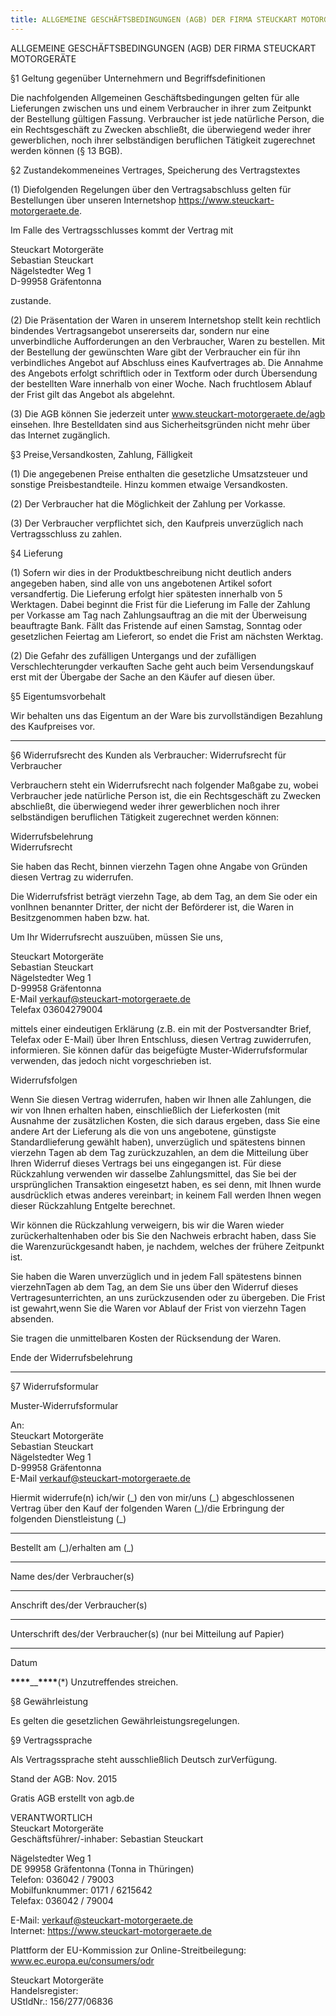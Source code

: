 ```yaml
---
title: ALLGEMEINE GESCHÄFTSBEDINGUNGEN (AGB) DER FIRMA STEUCKART MOTORGERÄTE
---
```


ALLGEMEINE GESCHÄFTSBEDINGUNGEN (AGB) DER FIRMA STEUCKART MOTORGERÄTE

§1 Geltung gegenüber Unternehmern und Begriffsdefinitionen

Die nachfolgenden Allgemeinen Geschäftsbedingungen gelten für alle Lieferungen zwischen uns und einem Verbraucher in ihrer zum Zeitpunkt der Bestellung gültigen Fassung. Verbraucher ist jede natürliche Person, die ein Rechtsgeschäft zu Zwecken abschließt, die überwiegend weder ihrer gewerblichen, noch ihrer selbständigen beruflichen Tätigkeit zugerechnet werden können (§ 13 BGB).

§2 Zustandekommeneines Vertrages, Speicherung des Vertragstextes

(1) Diefolgenden Regelungen über den Vertragsabschluss gelten für Bestellungen über unseren Internetshop https://www.steuckart-motorgeraete.de.

Im Falle des Vertragsschlusses kommt der Vertrag mit

Steuckart Motorgeräte  
Sebastian Steuckart  
Nägelstedter Weg 1  
D-99958 Gräfentonna

zustande.

(2) Die Präsentation der Waren in unserem Internetshop stellt kein rechtlich bindendes Vertragsangebot unsererseits dar, sondern nur eine unverbindliche Aufforderungen an den Verbraucher, Waren zu bestellen. Mit der Bestellung der gewünschten Ware gibt der Verbraucher ein für ihn verbindliches Angebot auf Abschluss eines Kaufvertrages ab. Die Annahme des Angebots erfolgt schriftlich oder in Textform oder durch Übersendung der bestellten Ware innerhalb von einer Woche. Nach fruchtlosem Ablauf der Frist gilt das Angebot als abgelehnt.

(3) Die AGB können Sie jederzeit unter www.steuckart-motorgeraete.de/agb einsehen. Ihre Bestelldaten sind aus Sicherheitsgründen nicht mehr über das Internet zugänglich.

§3 Preise,Versandkosten, Zahlung, Fälligkeit

(1) Die angegebenen Preise enthalten die gesetzliche Umsatzsteuer und sonstige Preisbestandteile. Hinzu kommen etwaige Versandkosten.

(2) Der Verbraucher hat die Möglichkeit der Zahlung per Vorkasse.

(3) Der Verbraucher verpflichtet sich, den Kaufpreis unverzüglich nach Vertragsschluss zu zahlen.

§4 Lieferung

(1) Sofern wir dies in der Produktbeschreibung nicht deutlich anders angegeben haben, sind alle von uns angebotenen Artikel sofort versandfertig. Die Lieferung erfolgt hier spätesten innerhalb von 5 Werktagen. Dabei beginnt die Frist für die Lieferung im Falle der Zahlung per Vorkasse am Tag nach Zahlungsauftrag an die mit der Überweisung beauftragte Bank. Fällt das Fristende auf einen Samstag, Sonntag oder gesetzlichen Feiertag am Lieferort, so endet die Frist am nächsten Werktag.

(2) Die Gefahr des zufälligen Untergangs und der zufälligen Verschlechterungder verkauften Sache geht auch beim Versendungskauf erst mit der Übergabe der Sache an den Käufer auf diesen über.

§5 Eigentumsvorbehalt

Wir behalten uns das Eigentum an der Ware bis zurvollständigen Bezahlung des Kaufpreises vor.

---

§6 Widerrufsrecht des Kunden als Verbraucher: Widerrufsrecht für Verbraucher

Verbrauchern steht ein Widerrufsrecht nach folgender Maßgabe zu, wobei Verbraucher jede natürliche Person ist, die ein Rechtsgeschäft zu Zwecken abschließt, die überwiegend weder ihrer gewerblichen noch ihrer selbständigen beruflichen Tätigkeit zugerechnet werden können:

Widerrufsbelehrung  
Widerrufsrecht

Sie haben das Recht, binnen vierzehn Tagen ohne Angabe von Gründen diesen Vertrag zu widerrufen.

Die Widerrufsfrist beträgt vierzehn Tage, ab dem Tag, an dem Sie oder ein vonIhnen benannter Dritter, der nicht der Beförderer ist, die Waren in Besitzgenommen haben bzw. hat.

Um Ihr Widerrufsrecht auszuüben, müssen Sie uns,

Steuckart Motorgeräte  
Sebastian Steuckart  
Nägelstedter Weg 1  
D-99958 Gräfentonna  
E-Mail verkauf@steuckart-motorgeraete.de  
Telefax 03604279004

mittels einer eindeutigen Erklärung (z.B. ein mit der Postversandter Brief, Telefax oder E-Mail) über Ihren Entschluss, diesen Vertrag zuwiderrufen, informieren. Sie können dafür das beigefügte Muster-Widerrufsformular verwenden, das jedoch nicht vorgeschrieben ist.

Widerrufsfolgen

Wenn Sie diesen Vertrag widerrufen, haben wir Ihnen alle Zahlungen, die wir von Ihnen erhalten haben, einschließlich der Lieferkosten (mit Ausnahme der zusätzlichen Kosten, die sich daraus ergeben, dass Sie eine andere Art der Lieferung als die von uns angebotene, günstigste Standardlieferung gewählt haben), unverzüglich und spätestens binnen vierzehn Tagen ab dem Tag zurückzuzahlen, an dem die Mitteilung über Ihren Widerruf dieses Vertrags bei uns eingegangen ist. Für diese Rückzahlung verwenden wir dasselbe Zahlungsmittel, das Sie bei der ursprünglichen Transaktion eingesetzt haben, es sei denn, mit Ihnen wurde ausdrücklich etwas anderes vereinbart; in keinem Fall werden Ihnen wegen dieser Rückzahlung Entgelte berechnet.

Wir können die Rückzahlung verweigern, bis wir die Waren wieder zurückerhaltenhaben oder bis Sie den Nachweis erbracht haben, dass Sie die Warenzurückgesandt haben, je nachdem, welches der frühere Zeitpunkt ist.

Sie haben die Waren unverzüglich und in jedem Fall spätestens binnen vierzehnTagen ab dem Tag, an dem Sie uns über den Widerruf dieses Vertragesunterrichten, an uns zurückzusenden oder zu übergeben. Die Frist ist gewahrt,wenn Sie die Waren vor Ablauf der Frist von vierzehn Tagen absenden.

Sie tragen die unmittelbaren Kosten der Rücksendung der Waren.

Ende der Widerrufsbelehrung

---

§7 Widerrufsformular

Muster-Widerrufsformular

An:  
Steuckart Motorgeräte  
Sebastian Steuckart  
Nägelstedter Weg 1  
D-99958 Gräfentonna  
E-Mail verkauf@steuckart-motorgeraete.de

Hiermit widerrufe(n) ich/wir (\_) den von mir/uns (\_) abgeschlossenen Vertrag über den Kauf der folgenden Waren (\_)/die Erbringung der folgenden Dienstleistung (\_)

---

Bestellt am (\_)/erhalten am (\_)

---

Name des/der Verbraucher(s)

---

Anschrift des/der Verbraucher(s)

---

Unterschrift des/der Verbraucher(s) (nur bei Mitteilung auf Papier)

---

Datum

**\*\*\*\***\_\_**\*\*\*\***(\*) Unzutreffendes streichen.

§8 Gewährleistung

Es gelten die gesetzlichen Gewährleistungsregelungen.

§9 Vertragssprache

Als Vertragssprache steht ausschließlich Deutsch zurVerfügung.

Stand der AGB: Nov. 2015

Gratis AGB erstellt von agb.de

VERANTWORTLICH  
Steuckart Motorgeräte  
Geschäftsführer/-inhaber: Sebastian Steuckart

Nägelstedter Weg 1  
DE 99958 Gräfentonna (Tonna in Thüringen)  
Telefon: 036042 / 79003  
Mobilfunknummer: 0171 / 6215642  
Telefax: 036042 / 79004

E-Mail: verkauf@steuckart-motorgeraete.de  
Internet: https://www.steuckart-motorgeraete.de

Plattform der EU-Kommission zur Online-Streitbeilegung: www.ec.europa.eu/consumers/odr

Steuckart Motorgeräte  
Handelsregister:  
UStIdNr.: 156/277/06836
